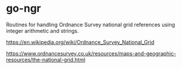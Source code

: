 # go-ngr
Routines for handling Ordnance Survey national grid references using integer
arithmetic and strings.

https://en.wikipedia.org/wiki/Ordnance_Survey_National_Grid

https://www.ordnancesurvey.co.uk/resources/maps-and-geographic-resources/the-national-grid.html

